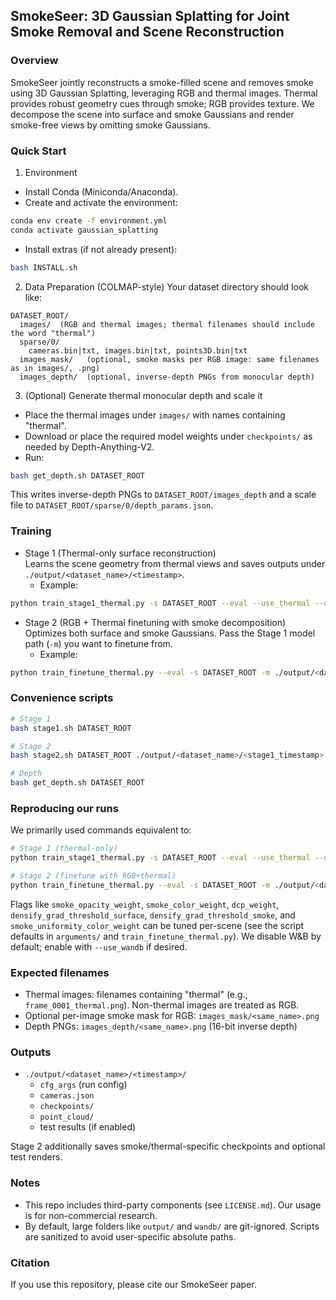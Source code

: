 ## SmokeSeer: 3D Gaussian Splatting for Joint Smoke Removal and Scene Reconstruction

### Overview
SmokeSeer jointly reconstructs a smoke-filled scene and removes smoke using 3D Gaussian Splatting, leveraging RGB and thermal images. Thermal provides robust geometry cues through smoke; RGB provides texture. We decompose the scene into surface and smoke Gaussians and render smoke-free views by omitting smoke Gaussians.

### Quick Start
1. Environment
- Install Conda (Miniconda/Anaconda).
- Create and activate the environment:
```bash
conda env create -f environment.yml
conda activate gaussian_splatting
```
- Install extras (if not already present):
```bash
bash INSTALL.sh
```

2. Data Preparation (COLMAP-style)
Your dataset directory should look like:
```text
DATASET_ROOT/
  images/  (RGB and thermal images; thermal filenames should include the word "thermal")
  sparse/0/
    cameras.bin|txt, images.bin|txt, points3D.bin|txt
  images_mask/   (optional, smoke masks per RGB image: same filenames as in images/, .png)
  images_depth/  (optional, inverse-depth PNGs from monocular depth)
```

3. (Optional) Generate thermal monocular depth and scale it
- Place the thermal images under `images/` with names containing "thermal".
- Download or place the required model weights under `checkpoints/` as needed by Depth-Anything-V2.
- Run:
```bash
bash get_depth.sh DATASET_ROOT
```
This writes inverse-depth PNGs to `DATASET_ROOT/images_depth` and a scale file to `DATASET_ROOT/sparse/0/depth_params.json`.

### Training
- Stage 1 (Thermal-only surface reconstruction)  
  Learns the scene geometry from thermal views and saves outputs under `./output/<dataset_name>/<timestamp>`.
  - Example:
```bash
python train_stage1_thermal.py -s DATASET_ROOT --eval --use_thermal --depths images_depth
```

- Stage 2 (RGB + Thermal finetuning with smoke decomposition)  
  Optimizes both surface and smoke Gaussians. Pass the Stage 1 model path (`-m`) you want to finetune from.
  - Example:
```bash
python train_finetune_thermal.py --eval -s DATASET_ROOT -m ./output/<dataset_name>/<stage1_timestamp> --use_thermal --depths images_depth
```

### Convenience scripts
```bash
# Stage 1
bash stage1.sh DATASET_ROOT

# Stage 2
bash stage2.sh DATASET_ROOT ./output/<dataset_name>/<stage1_timestamp>

# Depth
bash get_depth.sh DATASET_ROOT
```

### Reproducing our runs
We primarily used commands equivalent to:
```bash
# Stage 1 (thermal-only)
python train_stage1_thermal.py -s DATASET_ROOT --eval --use_thermal --depths images_depth

# Stage 2 (finetune with RGB+thermal)
python train_finetune_thermal.py --eval -s DATASET_ROOT -m ./output/<dataset_name>/<stage1_timestamp> --use_thermal --depths images_depth
```
Flags like `smoke_opacity_weight`, `smoke_color_weight`, `dcp_weight`, `densify_grad_threshold_surface`, `densify_grad_threshold_smoke`, and `smoke_uniformity_color_weight` can be tuned per-scene (see the script defaults in `arguments/` and `train_finetune_thermal.py`). We disable W&B by default; enable with `--use_wandb` if desired.

### Expected filenames
- Thermal images: filenames containing "thermal" (e.g., `frame_0001_thermal.png`). Non-thermal images are treated as RGB.
- Optional per-image smoke mask for RGB: `images_mask/<same_name>.png`
- Depth PNGs: `images_depth/<same_name>.png` (16-bit inverse depth)

### Outputs
- `./output/<dataset_name>/<timestamp>/`
  - `cfg_args` (run config)
  - `cameras.json`
  - `checkpoints/`
  - `point_cloud/`
  - test results (if enabled)

Stage 2 additionally saves smoke/thermal-specific checkpoints and optional test renders.

### Notes
- This repo includes third-party components (see `LICENSE.md`). Our usage is for non-commercial research.
- By default, large folders like `output/` and `wandb/` are git-ignored. Scripts are sanitized to avoid user-specific absolute paths.

### Citation
If you use this repository, please cite our SmokeSeer paper.